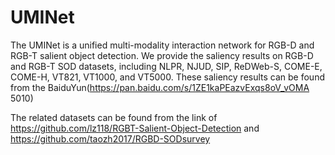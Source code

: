 # UMINet
The UMINet is a unified multi-modality interaction network for RGB-D and RGB-T salient object detection. We provide the saliency results on RGB-D and RGB-T SOD datasets, including NLPR, NJUD, SIP, ReDWeb-S, COME-E, COME-H, VT821, VT1000, and VT5000. These saliency results can be found from the BaiduYun(https://pan.baidu.com/s/1ZE1kaPEazvExqs8oV_vOMA 5010)

The related datasets can be found from the link of https://github.com/lz118/RGBT-Salient-Object-Detection and https://github.com/taozh2017/RGBD-SODsurvey
